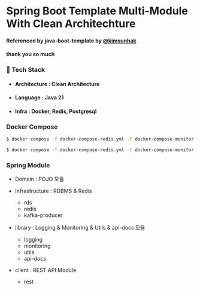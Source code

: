 # Spring Boot Template Multi-Module With Clean Architechture

#### Referenced by java-boot-template by [@kimsunhak](https://github.com/kimsunhak)
#### thank you so much


### 🧷 Tech Stack

- #### Architecture : Clean Architecture

- #### Language : Java 21
- #### Infra : Docker, Redis, Postgresql


### Docker Compose

```bash
$ docker compose -f docker-compose-redis.yml -f docker-compose-monitor.yml build

$ docker compose -f docker-compose-redis.yml -f docker-compose-monitor.yml up -d
```


### Spring Module

- Domain : POJO 모듈

- Infrastructure : RDBMS & Redis  
  - rds
  - redis
  - kafka-producer

- library : Logging & Monitoring & Utils & api-docs 모듈
  - logging
  - monitoring
  - utils
  - api-docs

- client : REST API Module
  - rest